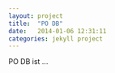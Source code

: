 ```yaml
---
layout: project
title:  "PO DB"
date:   2014-01-06 12:31:11
categories: jekyll project
---
```


PO DB ist ...
